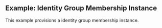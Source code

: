 ## Example: Identity Group Membership Instance
This example provisions a identity group membership instance.